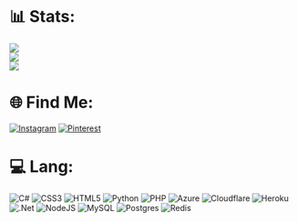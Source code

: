 # 📊 Stats:
![](https://github-readme-stats.vercel.app/api?username=tamselit&theme=blue-green&hide_border=false&include_all_commits=true&count_private=true)<br/>
![](https://github-readme-streak-stats.herokuapp.com/?user=tamselit&theme=blue-green&hide_border=false)<br/>
[![](https://visitcount.itsvg.in/api?id=tamselit&icon=2&color=6)](https://visitcount.itsvg.in)
# 🌐 Find Me:
[![Instagram](https://img.shields.io/badge/Instagram-%23E4405F.svg?logo=Instagram&logoColor=white)](https://instagram.com/tams.aspx) [![Pinterest](https://img.shields.io/badge/Pinterest-%23E60023.svg?logo=Pinterest&logoColor=white)](https://pinterest.com/itsmetamtam29) 
# 💻 Lang:
![C#](https://img.shields.io/badge/c%23-%23239120.svg?style=for-the-badge&logo=c-sharp&logoColor=white) ![CSS3](https://img.shields.io/badge/css3-%231572B6.svg?style=for-the-badge&logo=css3&logoColor=white) ![HTML5](https://img.shields.io/badge/html5-%23E34F26.svg?style=for-the-badge&logo=html5&logoColor=white) ![Python](https://img.shields.io/badge/python-3670A0?style=for-the-badge&logo=python&logoColor=ffdd54) ![PHP](https://img.shields.io/badge/php-%23777BB4.svg?style=for-the-badge&logo=php&logoColor=white) ![Azure](https://img.shields.io/badge/azure-%230072C6.svg?style=for-the-badge&logo=azure-devops&logoColor=white) ![Cloudflare](https://img.shields.io/badge/Cloudflare-F38020?style=for-the-badge&logo=Cloudflare&logoColor=white) ![Heroku](https://img.shields.io/badge/heroku-%23430098.svg?style=for-the-badge&logo=heroku&logoColor=white) ![.Net](https://img.shields.io/badge/.NET-5C2D91?style=for-the-badge&logo=.net&logoColor=white) ![NodeJS](https://img.shields.io/badge/node.js-6DA55F?style=for-the-badge&logo=node.js&logoColor=white) ![MySQL](https://img.shields.io/badge/mysql-%2300f.svg?style=for-the-badge&logo=mysql&logoColor=white) ![Postgres](https://img.shields.io/badge/postgres-%23316192.svg?style=for-the-badge&logo=postgresql&logoColor=white) ![Redis](https://img.shields.io/badge/redis-%23DD0031.svg?style=for-the-badge&logo=redis&logoColor=white)
<!-- Proudly created with GPRM ( https://gprm.itsvg.in ) -->
